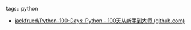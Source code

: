 tags:: python

- [jackfrued/Python-100-Days: Python - 100天从新手到大师 (github.com)](https://github.com/jackfrued/Python-100-Days)